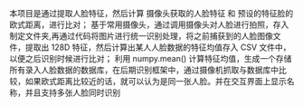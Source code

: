 本项目是通过提取人脸特征，然后计算 摄像头获取的人脸特征 和 预设的特征脸的欧式距离，进行比对；
基于常用摄像头，通过调用摄像头对人脸进行拍照，存入制定文件夹,再通过代码将图片进行统一识别处理，将之前捕获到的人脸图像文件，提取出 128D 特征，然后计算出某人人脸数据的特征均值存入 CSV 文件中，以便之后识别时候进行比对；
利用 numpy.mean() 计算特征均值，生成一个存储所有录入人脸数据的数据库，在后期识别框架中，通过摄像机抓取与数据库中比较，如果欧式距离比较近的话，就可以认为是同一张人脸。并在交互界面上显示名称，并且支持多张人脸同时识别
